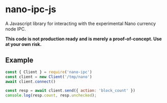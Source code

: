 # nano-ipc-js

A Javascript library for interacting with the experimental Nano currency node IPC.

**This code is not production ready and is merely a proof-of-concept. Use at your own risk.**

## Example

```js
const { Client } = require('nano-ipc')
const client = new Client('/tmp/nano')
await client.connect()

const resp = await client.send({ action: 'block_count' })
console.log(resp.count, resp.unchecked);
```
